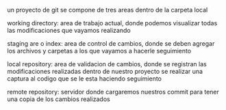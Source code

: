 un proyecto de git se compone de tres areas dentro de la carpeta local

working directory:
area de trabajo actual, donde podemos visualizar todas las modificaciones que vayamos realizando

staging are o index:
area de control de cambios, donde se deben agregar los archivos y carpetas a los que vayamos a hacerle seguimiento

local repository:
area de validacion de cambios, donde se registran las modificaciones realizadas dentro de nuestro proyecto
se realizar una captura al codigo que se le esta haciendo seguimiento

remote repository:
servidor donde cargaremos nuestros commit para tener una copia de los cambios realizados
